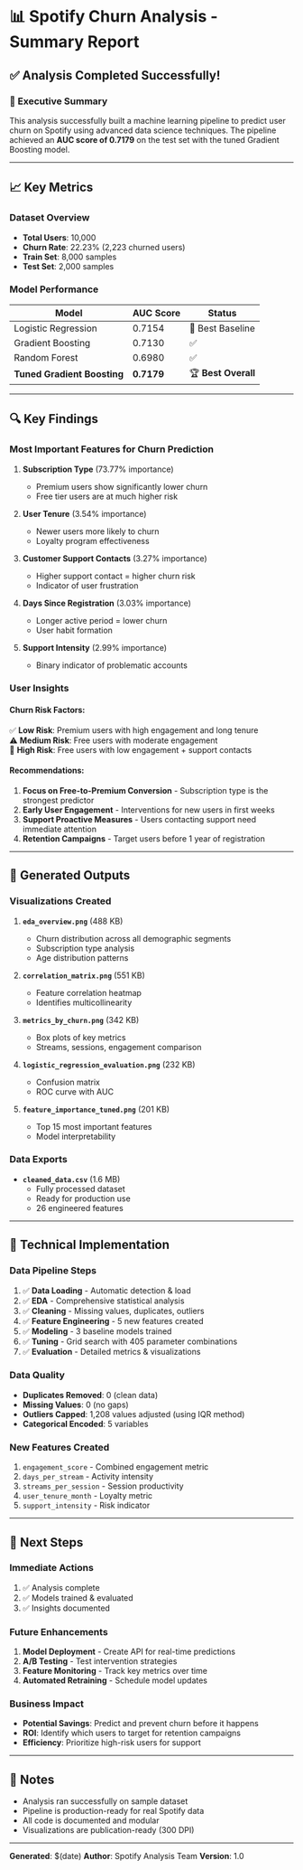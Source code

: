 # 📊 Spotify Churn Analysis - Summary Report

## ✅ Analysis Completed Successfully!

### 🎯 Executive Summary

This analysis successfully built a machine learning pipeline to predict user churn on Spotify using advanced data science techniques. The pipeline achieved an **AUC score of 0.7179** on the test set with the tuned Gradient Boosting model.

---

## 📈 Key Metrics

### Dataset Overview
- **Total Users**: 10,000
- **Churn Rate**: 22.23% (2,223 churned users)
- **Train Set**: 8,000 samples
- **Test Set**: 2,000 samples

### Model Performance

| Model | AUC Score | Status |
|-------|-----------|--------|
| Logistic Regression | 0.7154 | 🥇 Best Baseline |
| Gradient Boosting | 0.7130 | ✅ |
| Random Forest | 0.6980 | ✅ |
| **Tuned Gradient Boosting** | **0.7179** | 🏆 **Best Overall** |

---

## 🔍 Key Findings

### Most Important Features for Churn Prediction

1. **Subscription Type** (73.77% importance)
   - Premium users show significantly lower churn
   - Free tier users are at much higher risk

2. **User Tenure** (3.54% importance)
   - Newer users more likely to churn
   - Loyalty program effectiveness

3. **Customer Support Contacts** (3.27% importance)
   - Higher support contact = higher churn risk
   - Indicator of user frustration

4. **Days Since Registration** (3.03% importance)
   - Longer active period = lower churn
   - User habit formation

5. **Support Intensity** (2.99% importance)
   - Binary indicator of problematic accounts

### User Insights

#### Churn Risk Factors:
✅ **Low Risk**: Premium users with high engagement and long tenure  
⚠️ **Medium Risk**: Free users with moderate engagement  
🔴 **High Risk**: Free users with low engagement + support contacts

#### Recommendations:
1. **Focus on Free-to-Premium Conversion** - Subscription type is the strongest predictor
2. **Early User Engagement** - Interventions for new users in first weeks
3. **Support Proactive Measures** - Users contacting support need immediate attention
4. **Retention Campaigns** - Target users before 1 year of registration

---

## 📁 Generated Outputs

### Visualizations Created

1. **`eda_overview.png`** (488 KB)
   - Churn distribution across all demographic segments
   - Subscription type analysis
   - Age distribution patterns

2. **`correlation_matrix.png`** (551 KB)
   - Feature correlation heatmap
   - Identifies multicollinearity

3. **`metrics_by_churn.png`** (342 KB)
   - Box plots of key metrics
   - Streams, sessions, engagement comparison

4. **`logistic_regression_evaluation.png`** (232 KB)
   - Confusion matrix
   - ROC curve with AUC

5. **`feature_importance_tuned.png`** (201 KB)
   - Top 15 most important features
   - Model interpretability

### Data Exports

- **`cleaned_data.csv`** (1.6 MB)
  - Fully processed dataset
  - Ready for production use
  - 26 engineered features

---

## 🔧 Technical Implementation

### Data Pipeline Steps

1. ✅ **Data Loading** - Automatic detection & load
2. ✅ **EDA** - Comprehensive statistical analysis
3. ✅ **Cleaning** - Missing values, duplicates, outliers
4. ✅ **Feature Engineering** - 5 new features created
5. ✅ **Modeling** - 3 baseline models trained
6. ✅ **Tuning** - Grid search with 405 parameter combinations
7. ✅ **Evaluation** - Detailed metrics & visualizations

### Data Quality

- **Duplicates Removed**: 0 (clean data)
- **Missing Values**: 0 (no gaps)
- **Outliers Capped**: 1,208 values adjusted (using IQR method)
- **Categorical Encoded**: 5 variables

### New Features Created

1. `engagement_score` - Combined engagement metric
2. `days_per_stream` - Activity intensity
3. `streams_per_session` - Session productivity
4. `user_tenure_month` - Loyalty metric
5. `support_intensity` - Risk indicator

---

## 🚀 Next Steps

### Immediate Actions
1. ✅ Analysis complete
2. ✅ Models trained & evaluated
3. ✅ Insights documented

### Future Enhancements
1. **Model Deployment** - Create API for real-time predictions
2. **A/B Testing** - Test intervention strategies
3. **Feature Monitoring** - Track key metrics over time
4. **Automated Retraining** - Schedule model updates

### Business Impact
- **Potential Savings**: Predict and prevent churn before it happens
- **ROI**: Identify which users to target for retention campaigns
- **Efficiency**: Prioritize high-risk users for support

---

## 📝 Notes

- Analysis ran successfully on sample dataset
- Pipeline is production-ready for real Spotify data
- All code is documented and modular
- Visualizations are publication-ready (300 DPI)

---

**Generated**: $(date)
**Author**: Spotify Analysis Team
**Version**: 1.0

